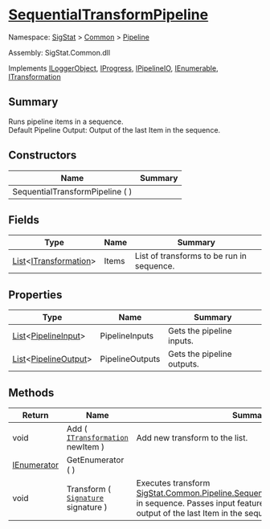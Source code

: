 # [SequentialTransformPipeline](./SequentialTransformPipeline.md)

Namespace: [SigStat]() > [Common](./../README.md) > [Pipeline](./README.md)

Assembly: SigStat.Common.dll

Implements [ILoggerObject](./../ILoggerObject.md), [IProgress](./../Helpers/IProgress.md), [IPipelineIO](./IPipelineIO.md), [IEnumerable](https://docs.microsoft.com/en-us/dotnet/api/System.Collections.IEnumerable), [ITransformation](./../ITransformation.md)

## Summary
Runs pipeline items in a sequence.  <br>Default Pipeline Output: Output of the last Item in the sequence.

## Constructors

| Name | Summary | 
| --- | --- | 
| SequentialTransformPipeline (  ) |  | 


## Fields

| Type | Name | Summary | 
| --- | --- | --- | 
| [List](https://docs.microsoft.com/en-us/dotnet/api/System.Collections.Generic.List-1)\<[ITransformation](./../ITransformation.md)> | Items | List of transforms to be run in sequence. | 


## Properties

| Type | Name | Summary | 
| --- | --- | --- | 
| [List](https://docs.microsoft.com/en-us/dotnet/api/System.Collections.Generic.List-1)\<[PipelineInput](./PipelineInput.md)> | PipelineInputs | Gets the pipeline inputs. | 
| [List](https://docs.microsoft.com/en-us/dotnet/api/System.Collections.Generic.List-1)\<[PipelineOutput](./PipelineOutput.md)> | PipelineOutputs | Gets the pipeline outputs. | 


## Methods

| Return | Name | Summary | 
| --- | --- | --- | 
| void | Add ( [`ITransformation`](./../ITransformation.md) newItem ) | Add new transform to the list. | 
| [IEnumerator](https://docs.microsoft.com/en-us/dotnet/api/System.Collections.IEnumerator) | GetEnumerator (  ) |  | 
| void | Transform ( [`Signature`](./../Signature.md) signature ) | Executes transform [SigStat.Common.Pipeline.SequentialTransformPipeline.Items](https://github.com/hargitomi97/sigstat/tree/develop/docs/md/.md) in sequence.  Passes input features for each.  Output is the output of the last Item in the sequence. | 



